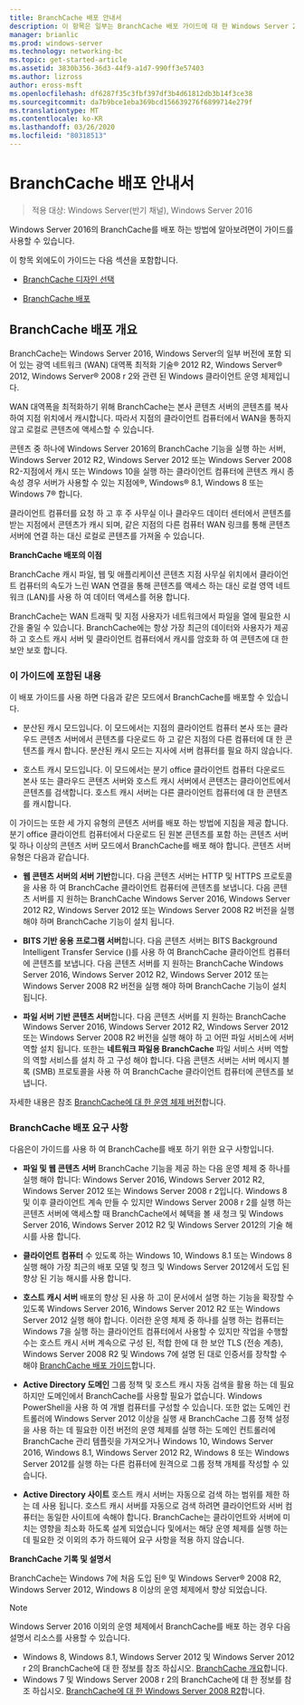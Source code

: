 ```yaml
---
title: BranchCache 배포 안내서
description: 이 항목은 일부는 BranchCache 배포 가이드에 대 한 Windows Server 2016, 지사에 WAN 대역폭 사용량을 최적화 하기 위해 분산 및 호스트 캐시 모드로 BranchCache를 배포 하는 방법을 보여 주는
manager: brianlic
ms.prod: windows-server
ms.technology: networking-bc
ms.topic: get-started-article
ms.assetid: 3830b356-36d3-44f9-a1d7-990ff3e57403
ms.author: lizross
author: eross-msft
ms.openlocfilehash: df6287f35c3fbf397df3b4d61812db3b14f3ce38
ms.sourcegitcommit: da7b9bce1eba369bcd156639276f6899714e279f
ms.translationtype: MT
ms.contentlocale: ko-KR
ms.lasthandoff: 03/26/2020
ms.locfileid: "80318513"
---
```

# <a name="branchcache-deployment-guide"></a>BranchCache 배포 안내서

>적용 대상: Windows Server(반기 채널), Windows Server 2016

Windows Server 2016의 BranchCache를 배포 하는 방법에 알아보려면이 가이드를 사용할 수 있습니다.  
  
이 항목 외에도이 가이드는 다음 섹션을 포함합니다.  
  
-   [BranchCache 디자인 선택](../../branchcache/plan/Choosing-a-BranchCache-Design.md)  
  
-   [BranchCache 배포](../../branchcache/deploy/Deploy-BranchCache.md)  
  
## <a name="branchcache-deployment-overview"></a>BranchCache 배포 개요

BranchCache는 Windows Server 2016, Windows Server의 일부 버전에 포함 되어 있는 광역 네트워크 (WAN) 대역폭 최적화 기술&reg; 2012 R2, Windows Server&reg; 2012, Windows Server&reg; 2008 r 2와 관련 된 Windows 클라이언트 운영 체제입니다.  
  
WAN 대역폭을 최적화하기 위해 BranchCache는 본사 콘텐츠 서버의 콘텐츠를 복사하여 지점 위치에서 캐시합니다. 따라서 지점의 클라이언트 컴퓨터에서 WAN을 통하지 않고 로컬로 콘텐츠에 액세스할 수 있습니다.  
  
콘텐츠 중 하나에 Windows Server 2016의 BranchCache 기능을 실행 하는 서버, Windows Server 2012 R2, Windows Server 2012 또는 Windows Server 2008 R2-지점에서 캐시 또는 Windows 10을 실행 하는 클라이언트 컴퓨터에 콘텐츠 캐시 종속성 경우 서버가 사용할 수 있는 지점에&reg;, Windows&reg; 8.1, Windows 8 또는 Windows 7&reg; 합니다.  
  
클라이언트 컴퓨터를 요청 하 고 후 주 사무실 이나 클라우드 데이터 센터에서 콘텐츠를 받는 지점에서 콘텐츠가 캐시 되며, 같은 지점의 다른 컴퓨터 WAN 링크를 통해 콘텐츠 서버에 연결 하는 대신 로컬로 콘텐츠를 가져올 수 있습니다.  
  
**BranchCache 배포의 이점**  
  
BranchCache 캐시 파일, 웹 및 애플리케이션 콘텐츠 지점 사무실 위치에서 클라이언트 컴퓨터의 속도가 느린 WAN 연결을 통해 콘텐츠를 액세스 하는 대신 로컬 영역 네트워크 (LAN)를 사용 하 여 데이터 액세스를 허용 합니다.  
  
BranchCache는 WAN 트래픽 및 지점 사용자가 네트워크에서 파일을 열에 필요한 시간을 줄일 수 있습니다.  BranchCache에는 항상 가장 최근의 데이터와 사용자가 제공 하 고 호스트 캐시 서버 및 클라이언트 컴퓨터에서 캐시를 암호화 하 여 콘텐츠에 대 한 보안 보호 합니다.  
  
### <a name="what-this-guide-provides"></a>이 가이드에 포함된 내용  
이 배포 가이드를 사용 하면 다음과 같은 모드에서 BranchCache를 배포할 수 있습니다.  
  
-   분산된 캐시 모드입니다. 이 모드에서는 지점의 클라이언트 컴퓨터 본사 또는 클라우드 콘텐츠 서버에서 콘텐츠를 다운로드 하 고 같은 지점의 다른 컴퓨터에 대 한 콘텐츠를 캐시 합니다. 분산된 캐시 모드는 지사에 서버 컴퓨터를 필요 하지 않습니다.  
  
-   호스트 캐시 모드입니다. 이 모드에서는 분기 office 클라이언트 컴퓨터 다운로드 본사 또는 클라우드 콘텐츠 서버와 호스트 캐시 서버에서 콘텐츠는 클라이언트에서 콘텐츠를 검색합니다. 호스트 캐시 서버는 다른 클라이언트 컴퓨터에 대 한 콘텐츠를 캐시합니다.  
  
이 가이드는 또한 세 가지 유형의 콘텐츠 서버를 배포 하는 방법에 지침을 제공 합니다. 분기 office 클라이언트 컴퓨터에서 다운로드 된 원본 콘텐츠를 포함 하는 콘텐츠 서버 및 하나 이상의 콘텐츠 서버 모드에서 BranchCache를 배포 해야 합니다. 콘텐츠 서버 유형은 다음과 같습니다.  
  
-   **웹 콘텐츠 서버의 서버 기반**합니다. 다음 콘텐츠 서버는 HTTP 및 HTTPS 프로토콜을 사용 하 여 BranchCache 클라이언트 컴퓨터에 콘텐츠를 보냅니다. 다음 콘텐츠 서버를 지 원하는 BranchCache Windows Server 2016, Windows Server 2012 R2, Windows Server 2012 또는 Windows Server 2008 R2 버전을 실행 해야 하며 BranchCache 기능이 설치 됩니다.  
  
-   **BITS 기반 응용 프로그램 서버**합니다. 다음 콘텐츠 서버는 BITS Background Intelligent Transfer Service ()를 사용 하 여 BranchCache 클라이언트 컴퓨터에 콘텐츠를 보냅니다. 다음 콘텐츠 서버를 지 원하는 BranchCache Windows Server 2016, Windows Server 2012 R2, Windows Server 2012 또는 Windows Server 2008 R2 버전을 실행 해야 하며 BranchCache 기능이 설치 됩니다.  
  
-   **파일 서버 기반 콘텐츠 서버**합니다. 다음 콘텐츠 서버를 지 원하는 BranchCache Windows Server 2016, Windows Server 2012 R2, Windows Server 2012 또는 Windows Server 2008 R2 버전을 실행 해야 하 고 어떤 파일 서비스에 서버 역할 설치 됩니다. 또한는 **네트워크 파일용 BranchCache** 파일 서비스 서버 역할의 역할 서비스를 설치 하 고 구성 해야 합니다. 다음 콘텐츠 서버는 서버 메시지 블록 (SMB) 프로토콜을 사용 하 여 BranchCache 클라이언트 컴퓨터에 콘텐츠를 보냅니다.  
  
자세한 내용은 참조 [BranchCache에 대 한 운영 체제 버전](https://technet.microsoft.com/windows-server-docs/networking/branchcache/branchcache#a-namebkmkosaoperating-system-versions-for-branchcache)합니다.  
  
### <a name="branchcache-deployment-requirements"></a>BranchCache 배포 요구 사항

다음은이 가이드를 사용 하 여 BranchCache를 배포 하기 위한 요구 사항입니다.  
  
-   **파일 및 웹 콘텐츠 서버** BranchCache 기능을 제공 하는 다음 운영 체제 중 하나를 실행 해야 합니다: Windows Server 2016, Windows Server 2012 R2, Windows Server 2012 또는 Windows Server 2008 r 2입니다. Windows 8 및 이후 클라이언트 계속 만들 수 있지만 Windows Server 2008 r 2를 실행 하는 콘텐츠 서버에 액세스할 때 BranchCache에서 혜택을 볼 새 청크 및 Windows Server 2016, Windows Server 2012 R2 및 Windows Server 2012의 기술 해시를 사용 합니다.  
  
-   **클라이언트 컴퓨터** 수 있도록 하는 Windows 10, Windows 8.1 또는 Windows 8 실행 해야 가장 최근의 배포 모델 및 청크 및 Windows Server 2012에서 도입 된 향상 된 기능 해시를 사용 합니다.  
  
-   **호스트 캐시 서버** 배포의 향상 된 사용 하 고이 문서에서 설명 하는 기능을 확장할 수 있도록 Windows Server 2016, Windows Server 2012 R2 또는 Windows Server 2012 실행 해야 합니다.  이러한 운영 체제 중 하나를 실행 하는 컴퓨터는 Windows 7을 실행 하는 클라이언트 컴퓨터에서 사용할 수 있지만 작업을 수행할 수는 호스트 캐시 서버 계속으로 구성 된, 적합 한에 대 한 보안 TLS (전송 계층), Windows Server 2008 R2 및 Windows 7에 설명 된 대로 인증서를 장착할 수 해야 [BranchCache 배포 가이드](https://technet.microsoft.com/library/ee649232.aspx)합니다.  
  
-   **Active Directory 도메인** 그룹 정책 및 호스트 캐시 자동 검색을 활용 하는 데 필요 하지만 도메인에서 BranchCache를 사용할 필요가 없습니다.  Windows PowerShell을 사용 하 여 개별 컴퓨터를 구성할 수 있습니다. 또한 없는 도메인 컨트롤러에 Windows Server 2012 이상을 실행 새 BranchCache 그룹 정책 설정을 사용 하는 데 필요한 이전 버전의 운영 체제를 실행 하는 도메인 컨트롤러에 BranchCache 관리 템플릿을 가져오거나 Windows 10, Windows Server 2016, Windows 8.1, Windows Server 2012 R2, Windows 8 또는 Windows Server 2012를 실행 하는 다른 컴퓨터에 원격으로 그룹 정책 개체를 작성할 수 있습니다.

-   **Active Directory 사이트** 호스트 캐시 서버는 자동으로 검색 하는 범위를 제한 하는 데 사용 됩니다.  호스트 캐시 서버를 자동으로 검색 하려면 클라이언트와 서버 컴퓨터는 동일한 사이트에 속해야 합니다. BranchCache는 클라이언트와 서버에 미치는 영향을 최소화 하도록 설계 되었습니다 및에서는 해당 운영 체제를 실행 하는 데 필요한 것 이외의 추가 하드웨어 요구 사항을 적용 하지 않습니다.  

**BranchCache 기록 및 설명서**

BranchCache는 Windows 7에 처음 도입 된&reg; 및 Windows Server&reg; 2008 R2, Windows Server 2012, Windows 8 이상의 운영 체제에서 향상 되었습니다.

> [!NOTE]
> Windows Server 2016 이외의 운영 체제에서 BranchCache를 배포 하는 경우 다음 설명서 리소스를 사용할 수 있습니다.
> 
> - Windows 8, Windows 8.1, Windows Server 2012 및 Windows Server 2012 r 2의 BranchCache에 대 한 정보를 참조 하십시오. [BranchCache 개요](https://technet.microsoft.com/library/hh831696.aspx)합니다.  
> - Windows 7 및 Windows Server 2008 r 2의 BranchCache에 대 한 정보를 참조 하십시오.  [BranchCache에 대 한 Windows Server 2008 R2](https://technet.microsoft.com/library/dd996634.aspx)합니다.  
  


